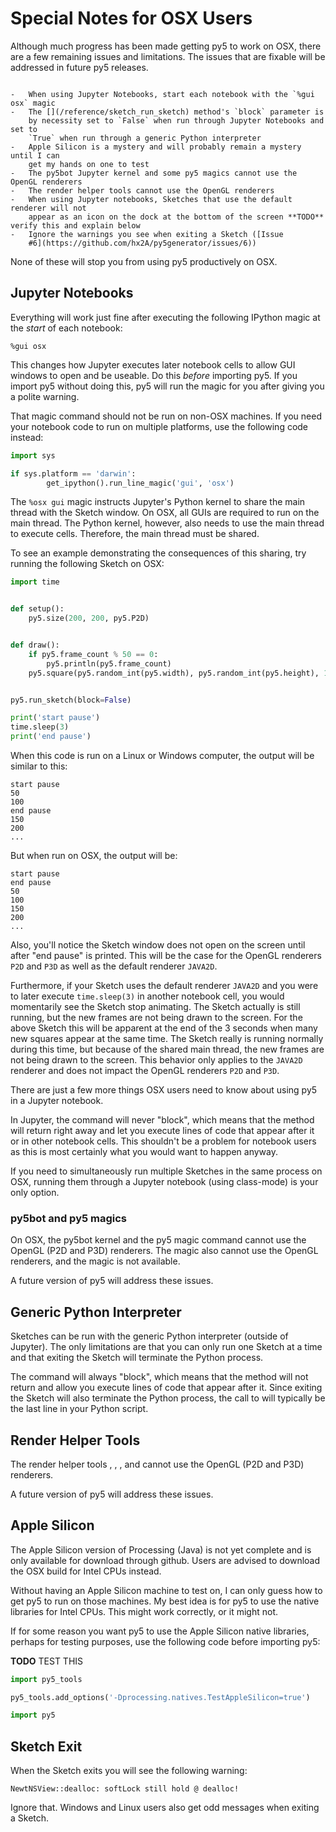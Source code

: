 # Special Notes for OSX Users

Although much progress has been made getting py5 to work on OSX, there are a few
remaining issues and limitations. The issues that are fixable will be addressed
in future py5 releases.

```{admonition} TL;DR

-   When using Jupyter Notebooks, start each notebook with the `%gui osx` magic
-   The [](/reference/sketch_run_sketch) method's `block` parameter is
    by necessity set to `False` when run through Jupyter Notebooks and set to
    `True` when run through a generic Python interpreter
-   Apple Silicon is a mystery and will probably remain a mystery until I can
    get my hands on one to test
-   The py5bot Jupyter kernel and some py5 magics cannot use the OpenGL renderers
-   The render helper tools cannot use the OpenGL renderers
-   When using Jupyter notebooks, Sketches that use the default renderer will not
    appear as an icon on the dock at the bottom of the screen **TODO** verify this and explain below
-   Ignore the warnings you see when exiting a Sketch ([Issue
    #6](https://github.com/hx2A/py5generator/issues/6))
```

None of these will stop you from using py5 productively on OSX.

## Jupyter Notebooks

Everything will work just fine after executing the following IPython magic at
the *start* of each notebook:

```ipython
%gui osx
```

This changes how Jupyter executes later notebook cells to allow GUI windows to
open and be useable. Do this *before* importing py5. If you import py5 without
doing this, py5 will run the magic for you after giving you a polite warning.

That magic command should not be run on non-OSX machines. If you need your
notebook code to run on multiple platforms, use the following code instead:

```python
import sys

if sys.platform == 'darwin':
        get_ipython().run_line_magic('gui', 'osx')
```

The `%osx gui` magic instructs Jupyter's Python kernel to share the main thread
with the Sketch window. On OSX, all GUIs are required to run on the main thread.
The Python kernel, however, also needs to use the main thread to execute cells.
Therefore, the main thread must be shared.

To see an example demonstrating the consequences of this sharing, try running
the following Sketch on OSX:

```python
import time


def setup():
    py5.size(200, 200, py5.P2D)


def draw():
    if py5.frame_count % 50 == 0:
        py5.println(py5.frame_count)
    py5.square(py5.random_int(py5.width), py5.random_int(py5.height), 10)


py5.run_sketch(block=False)

print('start pause')
time.sleep(3)
print('end pause')
```

When this code is run on a Linux or Windows computer, the output will be
similar to this:

```text
start pause
50
100
end pause
150
200
...
```

But when run on OSX, the output will be:

```text
start pause
end pause
50
100
150
200
...
```

Also, you'll notice the Sketch window does not open on the screen until after
"end pause" is printed. This will be the case for the OpenGL renderers `P2D` and
`P3D` as well as the default renderer `JAVA2D`.

Furthermore, if your Sketch uses the default renderer `JAVA2D` and you were to
later execute `time.sleep(3)` in another notebook cell, you would momentarily
see the Sketch stop animating. The Sketch actually is still running, but the new
frames are not being drawn to the screen. For the above Sketch this will be
apparent at the end of the 3 seconds when many new squares appear at the same
time. The Sketch really is running normally during this time, but because of
the shared main thread, the new frames are not being drawn to the screen. This
behavior only applies to the `JAVA2D` renderer and does not impact the OpenGL
renderers `P2D` and `P3D`.

There are just a few more things OSX users need to know about using py5 in a
Jupyter notebook.

In Jupyter, the [](/reference/sketch_run_sketch) command will never "block",
which means that the method will return right away and let you execute lines of
code that appear after it or in other notebook cells. This shouldn't be a
problem for notebook users as this is most certainly what you would want to
happen anyway.

If you need to simultaneously run multiple Sketches in the same process on OSX,
running them through a Jupyter notebook (using class-mode) is your only option.

### py5bot and py5 magics

On OSX, the py5bot kernel and the py5 magic command
[](/reference/py5magics_py5bot) cannot use the OpenGL (P2D and P3D) renderers.
The [](/reference/py5magics_py5draw) magic also cannot use the OpenGL renderers,
and the [](/reference/py5magics_py5drawdxf) magic is not available.

A future version of py5 will address these issues.

## Generic Python Interpreter

Sketches can be run with the generic Python interpreter (outside of Jupyter).
The only limitations are that you can only run one Sketch at a time and that
exiting the Sketch will terminate the Python process.

The [](/reference/sketch_run_sketch) command will always "block", which means
that the method will not return and allow you execute lines of code that appear
after it. Since exiting the Sketch will also terminate the Python process, the
call to [](/reference/sketch_run_sketch) will typically be the last line in your
Python script.

## Render Helper Tools

The render helper tools [](/reference/py5functions_render.rst),
[](/reference/py5functions_render_frame.rst),
[](/reference/py5functions_render_sequence.rst), and
[](/reference/py5functions_render_frame_sequence.rst) cannot use the OpenGL
(P2D and P3D) renderers.

A future version of py5 will address these issues.

## Apple Silicon

The Apple Silicon version of Processing (Java) is not yet complete and is only
available for download through github. Users are advised to download the OSX
build for Intel CPUs instead.

Without having an Apple Silicon machine to test on, I can only guess how to get
py5 to run on those machines. My best idea is for py5 to use the native
libraries for Intel CPUs. This might work correctly, or it might not.

If for some reason you want py5 to use the Apple Silicon native libraries,
perhaps for testing purposes, use the following code before importing py5:

**TODO** TEST THIS

```python
import py5_tools

py5_tools.add_options('-Dprocessing.natives.TestAppleSilicon=true')

import py5
```

## Sketch Exit

When the Sketch exits you will see the following warning:

```text
NewtNSView::dealloc: softLock still hold @ dealloc!
```

Ignore that. Windows and Linux users also get odd messages when exiting a Sketch.
